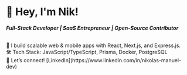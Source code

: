 # 👋 Hey, I'm Nik!

**_Full-Stack Developer | SaaS Entrepreneur | Open-Source Contributor_**

<br>
🚀 I build scalable web & mobile apps with React, Next.js, and Express.js. 
<br>
🛠️ Tech Stack: JavaScript/TypeScript, Prisma, Docker, PostgreSQL 
<br>
👥 Let’s connect! [LinkedIn](https://www.linkedin.com/in/nikolas-manuel-dev)

